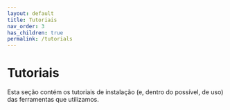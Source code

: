 ```yaml
---
layout: default
title: Tutoriais
nav_order: 3
has_children: true
permalink: /tutorials
---
```


# Tutoriais
Esta seção contém os tutoriais de instalação (e, dentro do possível, de uso) das ferramentas que utilizamos.